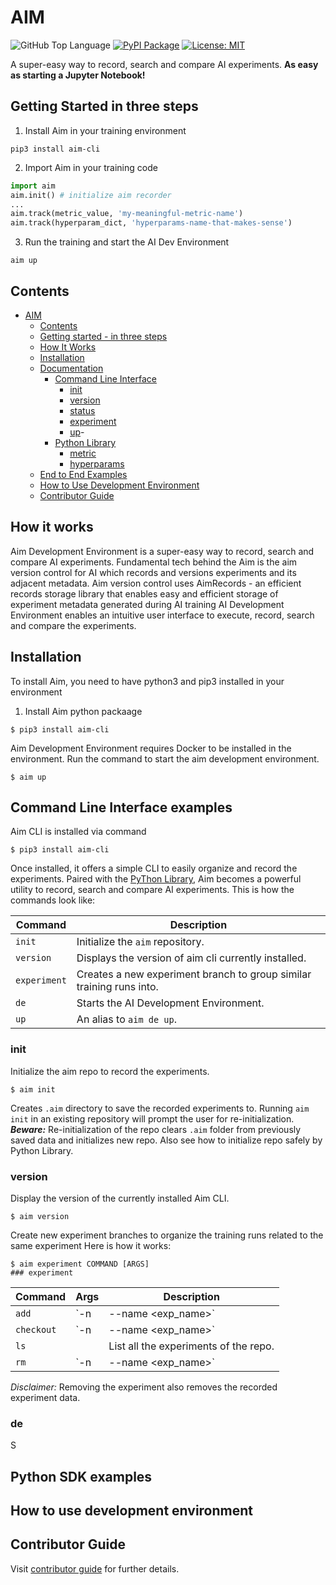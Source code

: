 # AIM

![GitHub Top Language](https://img.shields.io/github/languages/top/aimhubio/aim) [![PyPI Package](https://img.shields.io/pypi/v/aim-cli?color=yellow)](https://pypi.org/project/aim-cli/) [![License: MIT](https://img.shields.io/badge/License-MIT-green.svg)](https://opensource.org/licenses/MIT)

A super-easy way to record, search and compare AI experiments.
**As easy as starting a Jupyter Notebook!**

## Getting Started in three steps
1. Install Aim in your training environment
```shell
pip3 install aim-cli
```
2. Import Aim in your training code
```py
import aim
aim.init() # initialize aim recorder
...
aim.track(metric_value, 'my-meaningful-metric-name')
aim.track(hyperparam_dict, 'hyperparams-name-that-makes-sense')
```
3. Run the training and start the AI Dev Environment
```shell
aim up
```

## Contents

- [AIM](#aim)
  - [Contents](#contents)
  - [Getting started - in three steps](#getting-started-in-three-steps)
  - [How It Works](#how-it-works)
  - [Installation](#installation)
  - [Documentation](#documentation)
    - [Command Line Interface](#command-line-interface)
      - [init](#init)
      - [version](#version)
      - [status](#status)
      - [experiment](#experiment)
      - [up](#up)-
    - [Python Library](#python-library)
      - [metric](#metric)
      - [hyperparams](#hyperparams)
  - [End to End Examples](#python-sdk-examples)
  - [How to Use Development Environment](#how-to-use-development-environment)
  - [Contributor Guide](#contributor-guide)

## How it works
Aim Development Environment is a super-easy way to record, search and compare AI experiments.
Fundamental tech behind the Aim is the aim version control for AI which records and versions experiments and its adjacent metadata.
Aim version control uses AimRecords - an efficient records storage library that enables easy and efficient storage of experiment metadata generated during AI training
AI Development Environment enables an intuitive user interface to execute, record, search and compare the experiments.

## Installation
To install Aim, you need to have python3 and pip3 installed in your environment
1. Install Aim python packaage
```shell
$ pip3 install aim-cli
```
Aim Development Environment requires Docker to be installed in the environment.
Run the command to start the aim development environment.
```shell
$ aim up
```

## Command Line Interface examples
Aim CLI is installed via command
```shell
$ pip3 install aim-cli
```
Once installed, it offers a simple CLI to easily organize and record the experiments.
Paired with the [PyThon Library](#python-library), Aim becomes a powerful utility to record, search and compare AI experiments.
This is how the commands look like:


| Command       | Description                                                          |
| --------------| -------------------------------------------------------------------- |
| `init`        | Initialize the `aim` repository.                                     |
| `version`     | Displays the version of aim cli currently installed.                 |
| `experiment`  | Creates a new experiment branch to group similar training runs into. |
| `de`          | Starts the AI Development Environment.                               |
| `up`          | An alias to `aim de up`.                                             |

### init
Initialize the aim repo to record the experiments.
```shell
$ aim init
```
Creates `.aim` directory to save the recorded experiments to.
Running `aim init` in an existing repository will prompt the user for re-initialization.
**_Beware:_** Re-initialization of the repo clears `.aim` folder from previously saved data and initializes new repo.
Also see how to initialize repo safely by Python Library.

### version
Display the version of the currently installed Aim CLI.
```shell
$ aim version
```
Create new experiment branches to organize the training runs related to the same experiment
Here is how it works:
```shell
$ aim experiment COMMAND [ARGS]
### experiment
```
| Command    | Args                     | Description                                               |
| -----------| ------------------------ | --------------------------------------------------------- |
| `add`      | `-n | --name <exp_name>` | Add new experiment branch with a given name.              |
| `checkout` | `-n | --name <exp_name>` | Switch/checkout to an experiment branch with given name.  |
| `ls`       |                          | List all the experiments of the repo.                     |
| `rm`       | `-n | --name <exp_name>` | Remove an experiment with the given name.                 |

*_Disclaimer:_* Removing the experiment also removes the recorded experiment data.

### de
S

## Python SDK examples

## How to use development environment




## Contributor Guide
Visit [contributor guide](docs/contributor-guide.md) for further details.
